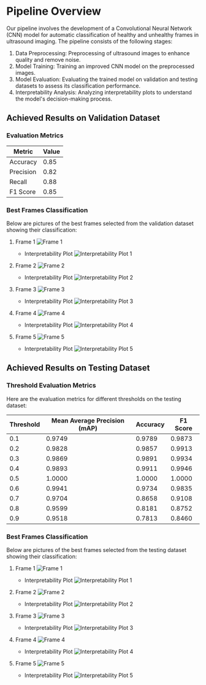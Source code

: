 # Pipeline Overview

Our pipeline involves the development of a Convolutional Neural Network (CNN) model for automatic classification of healthy and unhealthy frames in ultrasound imaging. The pipeline consists of the following stages:

1. Data Preprocessing: Preprocessing of ultrasound images to enhance quality and remove noise.
2. Model Training: Training an improved CNN model on the preprocessed images.
3. Model Evaluation: Evaluating the trained model on validation and testing datasets to assess its classification performance.
4. Interpretability Analysis: Analyzing interpretability plots to understand the model's decision-making process.

## Achieved Results on Validation Dataset

### Evaluation Metrics

| Metric             | Value   |
|--------------------|---------|
| Accuracy           | 0.85    |
| Precision          | 0.82    |
| Recall             | 0.88    |
| F1 Score           | 0.85    |

### Best Frames Classification

Below are pictures of the best frames selected from the validation dataset showing their classification:

1. Frame 1 ![Frame 1](validation_frame1.jpg)
   - Interpretability Plot ![Interpretability Plot 1](validation_interpretability_plot1.jpg)
   
2. Frame 2 ![Frame 2](validation_frame2.jpg)
   - Interpretability Plot ![Interpretability Plot 2](validation_interpretability_plot2.jpg)
   
3. Frame 3 ![Frame 3](validation_frame3.jpg)
   - Interpretability Plot ![Interpretability Plot 3](validation_interpretability_plot3.jpg)
   
4. Frame 4 ![Frame 4](validation_frame4.jpg)
   - Interpretability Plot ![Interpretability Plot 4](validation_interpretability_plot4.jpg)
   
5. Frame 5 ![Frame 5](validation_frame5.jpg)
   - Interpretability Plot ![Interpretability Plot 5](validation_interpretability_plot5.jpg)

## Achieved Results on Testing Dataset

### Threshold Evaluation Metrics

Here are the evaluation metrics for different thresholds on the testing dataset:

| Threshold | Mean Average Precision (mAP) | Accuracy | F1 Score |
|-----------|------------------------------|----------|----------|
| 0.1       | 0.9749                       | 0.9789   | 0.9873   |
| 0.2       | 0.9828                       | 0.9857   | 0.9913   |
| 0.3       | 0.9869                       | 0.9891   | 0.9934   |
| 0.4       | 0.9893                       | 0.9911   | 0.9946   |
| 0.5       | 1.0000                       | 1.0000   | 1.0000   |
| 0.6       | 0.9941                       | 0.9734   | 0.9835   |
| 0.7       | 0.9704                       | 0.8658   | 0.9108   |
| 0.8       | 0.9599                       | 0.8181   | 0.8752   |
| 0.9       | 0.9518                       | 0.7813   | 0.8460   |

### Best Frames Classification

Below are pictures of the best frames selected from the testing dataset showing their classification:

1. Frame 1 ![Frame 1](testing_frame1.jpg)
   - Interpretability Plot ![Interpretability Plot 1](testing_interpretability_plot1.jpg)
   
2. Frame 2 ![Frame 2](testing_frame2.jpg)
   - Interpretability Plot ![Interpretability Plot 2](testing_interpretability_plot2.jpg)
   
3. Frame 3 ![Frame 3](testing_frame3.jpg)
   - Interpretability Plot ![Interpretability Plot 3](testing_interpretability_plot3.jpg)
   
4. Frame 4 ![Frame 4](testing_frame4.jpg)
   - Interpretability Plot ![Interpretability Plot 4](testing_interpretability_plot4.jpg)
   
5. Frame 5 ![Frame 5](testing_frame5.jpg)
   - Interpretability Plot ![Interpretability Plot 5](testing_interpretability_plot5.jpg)

